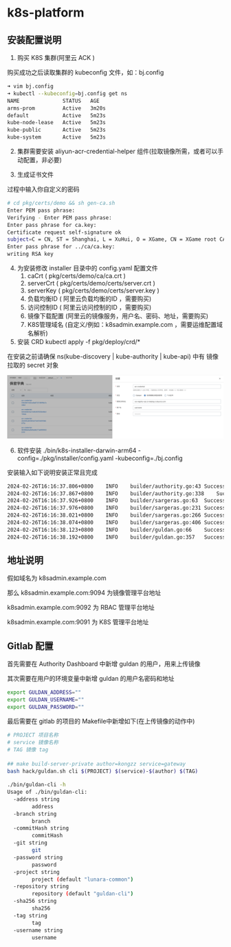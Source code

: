 # k8s-platform

## 安装配置说明

1. 购买 K8S 集群(阿里云 ACK )

购买成功之后读取集群的 kubeconfig 文件，如：bj.config
```sh
➜ vim bj.config
➜ kubectl --kubeconfig=bj.config get ns
NAME              STATUS   AGE
arms-prom         Active   3m20s
default           Active   5m23s
kube-node-lease   Active   5m23s
kube-public       Active   5m23s
kube-system       Active   5m23s
```

2. 集群需要安装 aliyun-acr-credential-helper 组件(拉取镜像所需，或者可以手动配置，非必要)

3. 生成证书文件

过程中输入你自定义的密码
```sh
# cd pkg/certs/demo && sh gen-ca.sh
Enter PEM pass phrase:
Verifying - Enter PEM pass phrase:
Enter pass phrase for ca.key:
Certificate request self-signature ok
subject=C = CN, ST = Shanghai, L = XuHui, O = XGame, CN = XGame root CA
Enter pass phrase for ../ca/ca.key:
writing RSA key
```

4. 为安装修改 installer 目录中的 config.yaml 配置文件
    1. caCrt ( pkg/certs/demo/ca/ca.crt )
    2. serverCrt ( pkg/certs/demo/certs/server.crt )
    3. serverKey ( pkg/certs/demo/certs/server.key )
    4. 负载均衡ID ( 阿里云负载均衡的ID ，需要购买)
    5. 访问控制ID ( 阿里云访问控制的ID ，需要购买)
    6. 镜像下载配置 (阿里云的镜像服务，用户名、密码、地址，需要购买)
    7. K8S管理域名 (自定义/例如：k8sadmin.example.com ，需要运维配置域名解析)
5. 安装 CRD kubectl apply -f pkg/deploy/crd/*

在安装之前请确保 ns(kube-discovery | kube-authority | kube-api) 中有 镜像拉取的 secret 对象

![dockerconfig](dockerconfig.png)

6. 软件安装 ./bin/k8s-installer-darwin-arm64 -config=./pkg/installer/config.yaml -kubeconfig=./bj.config

安装输入如下说明安装正常且完成
```txt
2024-02-26T16:16:37.806+0800	INFO	builder/authority.go:43	Successful create ConfigMaps:authority-dashboard-config-json namespace:kube-authority
2024-02-26T16:16:37.867+0800	INFO	builder/authority.go:338	Successful create Thrall:authority namespace:kube-authority
2024-02-26T16:16:37.926+0800	INFO	builder/sargeras.go:63	Successful create Service:sargeras-apiserver namespace:kube-api
2024-02-26T16:16:37.976+0800	INFO	builder/sargeras.go:231	Successful create Deployment:sargeras-apiserver namespace:kube-api
2024-02-26T16:16:38.021+0800	INFO	builder/sargeras.go:266	Successful create ConfigMaps:sargeras-dashboard-config-json namespace:kube-api
2024-02-26T16:16:38.074+0800	INFO	builder/sargeras.go:406	Successful create Thrall:sargeras namespace:kube-api
2024-02-26T16:16:38.123+0800	INFO	builder/guldan.go:66	Successful create ConfigMaps:guldan-dashboard-config-json namespace:kube-api
2024-02-26T16:16:38.192+0800	INFO	builder/guldan.go:357	Successful create Thrall:guldan namespace:kube-api
```

## 地址说明

假如域名为 k8sadmin.example.com

那么 k8sadmin.example.com:9094 为镜像管理平台地址

k8sadmin.example.com:9092 为 RBAC 管理平台地址

k8sadmin.example.com:9091 为 K8S 管理平台地址

## Gitlab 配置

首先需要在 Authority Dashboard 中新增 guldan 的用户，用来上传镜像

其次需要在用户的环境变量中新增 guldan 的用户名密码和地址

```sh
export GULDAN_ADDRESS=""
export GULDAN_USERNAME=""
export GULDAN_PASSWORD=""
```

最后需要在 gitlab 的项目的 Makefile中新增如下(在上传镜像的动作中)

```sh
# PROJECT 项目名称
# service 镜像名称
# TAG 镜像 tag

## make build-server-private author=kongzz service=gateway
bash hack/guldan.sh cli $(PROJECT) $(service)-$(author) $(TAG)
```

```sh
./bin/guldan-cli -h
Usage of ./bin/guldan-cli:
  -address string
    	address
  -branch string
    	branch
  -commitHash string
    	commitHash
  -git string
    	git
  -password string
    	password
  -project string
    	project (default "lunara-common")
  -repository string
    	repository (default "guldan-cli")
  -sha256 string
    	sha256
  -tag string
    	tag
  -username string
    	username
```
